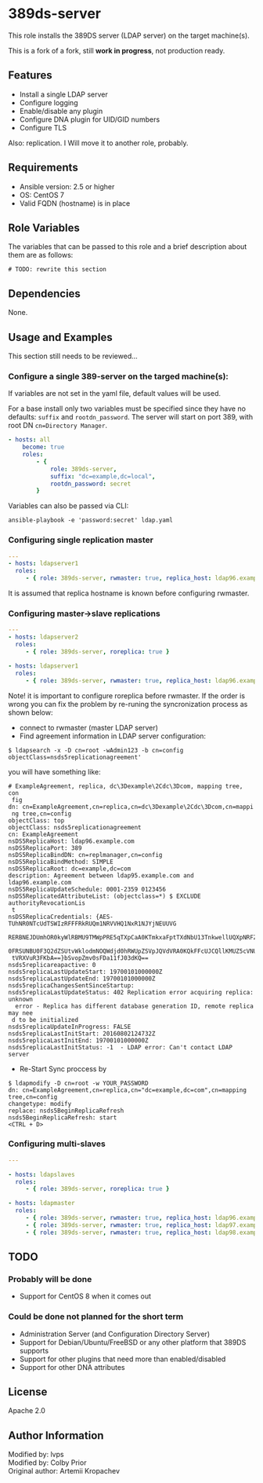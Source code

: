 # 389ds-server

This role installs the 389DS server (LDAP server) on the target machine(s).

This is a fork of a fork, still **work in progress**, not production ready.

## Features
- Install a single LDAP server
- Configure logging
- Enable/disable any plugin
- Configure DNA plugin for UID/GID numbers
- Configure TLS

Also: replication. I Will move it to another role, probably.

## Requirements
- Ansible version: 2.5 or higher
- OS: CentOS 7
- Valid FQDN (hostname) is in place

## Role Variables

The variables that can be passed to this role and a brief description about them are as follows:
```
# TODO: rewrite this section
```

## Dependencies

None.

## Usage and Examples

This section still needs to be reviewed...

### Configure a single 389-server on the targed machine(s):
If variables are not set in the yaml file, default values will be used.

For a base install only two variables must be specified since they have no
defaults: `suffix` and `rootdn_password`. The server will start on port 389,
with root DN `cn=Directory Manager`.

```yaml
- hosts: all
	become: true
	roles:
		- {
			role: 389ds-server,
			suffix: "dc=example,dc=local",
			rootdn_password: secret
		}
```

Variables can also be passed via CLI:

```
ansible-playbook -e 'password:secret' ldap.yaml
```

### Configuring single replication master
```yaml
---
- hosts: ldapserver1
  roles:
     - { role: 389ds-server, rwmaster: true, replica_host: ldap96.example.com }
```
It is assumed that replica hostname is known before configuring rwmaster.

### Configuring master->slave replications
```yaml
---
- hosts: ldapserver2
  roles:
     - { role: 389ds-server, roreplica: true }

- hosts: ldapserver1
  roles:
     - { role: 389ds-server, rwmaster: true, replica_host: ldap96.example.com }
```
Note! it is important to configure roreplica before rwmaster.
If the order is wrong you can fix the problem by re-runing the syncronization process as shown below:
- connect to rwmaster (master LDAP server)
- Find agreement information in LDAP server configuration:
```
$ ldapsearch -x -D cn=root -wAdmin123 -b cn=config objectClass=nsds5replicationagreement'
```
you will have something like:
```
# ExampleAgreement, replica, dc\3Dexample\2Cdc\3Dcom, mapping tree, con
 fig
dn: cn=ExampleAgreement,cn=replica,cn=dc\3Dexample\2Cdc\3Dcom,cn=mappi
 ng tree,cn=config
objectClass: top
objectClass: nsds5replicationagreement
cn: ExampleAgreement
nsDS5ReplicaHost: ldap96.example.com
nsDS5ReplicaPort: 389
nsDS5ReplicaBindDN: cn=replmanager,cn=config
nsDS5ReplicaBindMethod: SIMPLE
nsDS5ReplicaRoot: dc=example,dc=com
description: Agreement between ldap95.example.com and ldap96.example.com
nsDS5ReplicaUpdateSchedule: 0001-2359 0123456
nsDS5ReplicatedAttributeList: (objectclass=*) $ EXCLUDE authorityRevocationLis
 t
nsDS5ReplicaCredentials: {AES-TUhNR0NTcUdTSWIzRFFFRkRUQm1NRVVHQ1NxR1NJYjNEUUVG
 RERBNEJDUmhOR0kyWlRBMU9TMWpPRE5qTXpCaA0KTmkxaFptTXdNbU13TnkwellUQXpNRFZpTVFBQ
 0FRSUNBU0F3Q2dZSUtvWklodmNOQWdjd0hRWUpZSVpJQVdVRA0KQkFFcUJCQllKMUZ5cVNUK25YSU
 tVRXVuR3FKbA==}bSvopZmv0sFDa11fJ03dKQ==
nsds5replicareapactive: 0
nsds5replicaLastUpdateStart: 19700101000000Z
nsds5replicaLastUpdateEnd: 19700101000000Z
nsds5replicaChangesSentSinceStartup:
nsds5replicaLastUpdateStatus: 402 Replication error acquiring replica: unknown
  error - Replica has different database generation ID, remote replica may nee
 d to be initialized
nsds5replicaUpdateInProgress: FALSE
nsds5replicaLastInitStart: 20160802124732Z
nsds5replicaLastInitEnd: 19700101000000Z
nsds5replicaLastInitStatus: -1  - LDAP error: Can't contact LDAP server
```
- Re-Start Sync proccess by
```
$ ldapmodify -D cn=root -w YOUR_PASSWORD
dn: cn=ExampleAgreement,cn=replica,cn="dc=example,dc=com",cn=mapping tree,cn=config
changetype: modify
replace: nsds5BeginReplicaRefresh
nsds5BeginReplicaRefresh: start
<CTRL + D>
```

### Configuring multi-slaves
```yaml
---

- hosts: ldapslaves
  roles:
     - { role: 389ds-server, roreplica: true }

- hosts: ldapmaster
  roles:
     - { role: 389ds-server, rwmaster: true, replica_host: ldap96.example.com, agreement_name: agreement1 }
     - { role: 389ds-server, rwmaster: true, replica_host: ldap97.example.com, agreement_name: agreement2, skip_config: true }
     - { role: 389ds-server, rwmaster: true, replica_host: ldap98.example.com, agreement_name: agreement3, skip_config: true}
```

## TODO

### Probably will be done
- Support for CentOS 8 when it comes out

### Could be done not planned for the short term
- Administration Server (and Configuration Directory Server)
- Support for Debian/Ubuntu/FreeBSD or any other platform that 389DS supports
- Support for other plugins that need more than enabled/disabled
- Support for other DNA attributes

## License

Apache 2.0

## Author Information

Modified by: lvps  
Modified by: Colby Prior  
Original author: Artemii Kropachev

